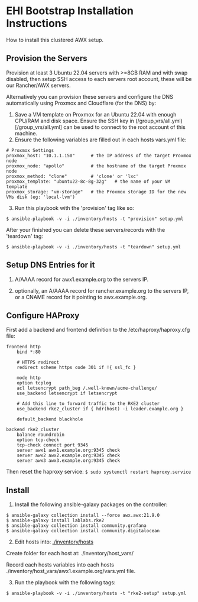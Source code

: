 
# EHI Bootstrap Installation Instructions

How to install this clustered AWX setup.


## Provision the Servers

Provision at least 3 Ubuntu 22.04 servers with >=8GB RAM and with swap disabled, then setup SSH access to each servers root account, these will be our Rancher/AWX servers.

Alternatively you can provision these servers and configure the DNS automatically using Proxmox and Cloudflare (for the DNS) by:
1) Save a VM template on Proxmox for an Ubuntu 22.04 with enough CPU/RAM and disk space. Ensure the SSH key in (/group_vrs/all.yml)[/group_vrs/all.yml] can be used to connect to the root account of this machine.
2) Ensure the following variables are filled out in each hosts vars.yml file:
```
# Proxmox Settings
proxmox_host: "10.1.1.150"      # the IP address of the target Proxmox node
proxmox_node: "apollo"          # the hostname of the target Proxmox node
proxmox_method: "clone"         # 'clone' or 'lxc'
proxmox_template: "ubuntu22-8c-8g-32g"   # the name of your VM template
proxmox_storage: "vm-storage"   # the Proxmox storage ID for the new VMs disk (eg: 'local-lvm')
```
3) Run this playbook with the 'provision' tag like so:

`$ ansible-playbook -v -i ./inventory/hosts -t "provision" setup.yml`

After your finished you can delete these servers/records with the 'teardown' tag:

`$ ansible-playbook -v -i ./inventory/hosts -t "teardown" setup.yml`


## Setup DNS Entries for it

1) A/AAAA record for awx1.example.org to the servers IP.

2) optionally, an A/AAAA record for rancher.example.org to the servers IP, 
    or a CNAME record for it pointing to awx.example.org.


## Configure HAProxy

First add a backend and frontend definition to the /etc/haproxy/haproxy.cfg file:

```
frontend http
    bind *:80

    # HTTPS redirect
    redirect scheme https code 301 if !{ ssl_fc }

    mode http
    option tcplog
    acl letsencrypt path_beg /.well-known/acme-challenge/
    use_backend letsencrypt if letsencrypt

    # Add this line to forward traffic to the RKE2 cluster
    use_backend rke2_cluster if { hdr(host) -i leader.example.org }

    default_backend blackhole

backend rke2_cluster
    balance roundrobin
    option tcp-check
    tcp-check connect port 9345
    server awx1 awx1.example.org:9345 check
    server awx2 awx2.example.org:9345 check
    server awx3 awx3.example.org:9345 check
```

Then reset the haproxy service:
`$ sudo systemctl restart haproxy.service`


## Install

1) Install the following ansible-galaxy packages on the controller:
```
$ ansible-galaxy collection install --force awx.awx:21.9.0
$ ansible-galaxy install lablabs.rke2
$ ansible-galaxy collection install community.grafana
$ ansible-galaxy collection install community.digitalocean
```


2) Edit hosts into: [./inventory/hosts](./inventory/hosts)

Create folder for each host at: ./inventory/host_vars/

Record each hosts variables into each hosts ./inventory/host_vars/awx1.example.org/vars.yml file.


3) Run the playbook with the following tags:

`$ ansible-playbook -v -i ./inventory/hosts -t "rke2-setup" setup.yml`
